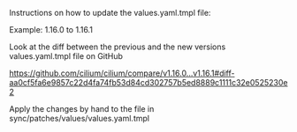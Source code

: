 Instructions on how to update the values.yaml.tmpl file:

Example: 1.16.0 to 1.16.1

Look at the diff between the previous and the new versions values.yaml.tmpl file on GitHub

https://github.com/cilium/cilium/compare/v1.16.0...v1.16.1#diff-aa0cf5fa6e9857c22d4fa74fb53d84cd302757b5ed8889c1111c32e0525230e2

Apply the changes by hand to the file in sync/patches/values/values.yaml.tmpl
